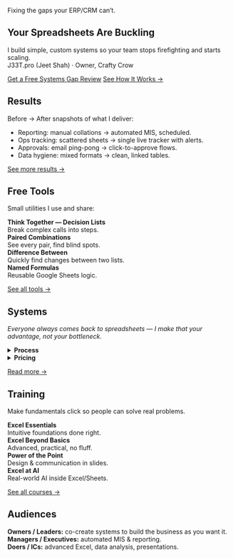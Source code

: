 <section class="hero">
  <div class="hero-in">
    <p class="eyebrow">Fixing the gaps your ERP/CRM can’t.</p>
    <h1 class="display">Your Spreadsheets Are Buckling</h1>
    <p class="sub">I build simple, custom systems so your team stops firefighting and starts scaling.<br/>
      J33T.pro (Jeet Shah) · Owner, Crafty Crow
    </p>
    <p class="cta">
      <a class="btn primary" href="#/contact">Get a Free Systems Gap Review</a>
      <a class="btn" href="#/systems">See How It Works →</a>
    </p>
  </div>
</section>

<section class="section">
  <h2 class="section-title">Results</h2>
  <p class="sub">Before → After snapshots of what I deliver:</p>
  <ul>
    <li>Reporting: manual collations → automated MIS, scheduled.</li>
    <li>Ops tracking: scattered sheets → single live tracker with alerts.</li>
    <li>Approvals: email ping-pong → click-to-approve flows.</li>
    <li>Data hygiene: mixed formats → clean, linked tables.</li>
  </ul>
  <p><a class="btn" href="#/work">See more results →</a></p>
</section>

<section class="section">
  <h2 class="section-title">Free Tools</h2>
  <p class="sub">Small utilities I use and share:</p>
  <div class="grid cards">
    <div class="card"><b>Think Together — Decision Lists</b><br/>Break complex calls into steps.</div>
    <div class="card"><b>Paired Combinations</b><br/>See every pair, find blind spots.</div>
    <div class="card"><b>Difference Between</b><br/>Quickly find changes between two lists.</div>
    <div class="card"><b>Named Formulas</b><br/>Reusable Google Sheets logic.</div>
  </div>
  <p><a class="btn" href="#/tools">See all tools →</a></p>
</section>

<section class="section">
  <h2 class="section-title">Systems</h2>
  <p><em>Everyone always comes back to spreadsheets — I make that your advantage, not your bottleneck.</em></p>
  <details><summary><b>Process</b></summary>
    <ol>
      <li>Find the gaps — map your workflow in plain language.</li>
      <li>Prototype on your data — you see it working before you commit.</li>
      <li>Build & test — real users, real cases, tight feedback loops.</li>
      <li>Train & handover — docs + videos so anyone can run it.</li>
    </ol>
  </details>
  <details><summary><b>Pricing</b></summary>
    Value-based. Starts at ₹50k. Typical payback in ~1 quarter through time saved + fewer errors.
  </details>
  <p><a class="btn" href="#/systems">Read more →</a></p>
</section>

<section class="section">
  <h2 class="section-title">Training</h2>
  <p class="sub">Make fundamentals click so people can solve real problems.</p>
  <div class="grid cards">
    <div class="card"><b>Excel Essentials</b><br/>Intuitive foundations done right.</div>
    <div class="card"><b>Excel Beyond Basics</b><br/>Advanced, practical, no fluff.</div>
    <div class="card"><b>Power of the Point</b><br/>Design & communication in slides.</div>
    <div class="card"><b>Excel at AI</b><br/>Real-world AI inside Excel/Sheets.</div>
  </div>
  <p><a class="btn" href="#/training">See all courses →</a></p>
</section>

<section class="section">
  <h2 class="section-title">Audiences</h2>
  <div class="card">
    <b>Owners / Leaders:</b> co-create systems to build the business as you want it.<br/>
    <b>Managers / Executives:</b> automated MIS & reporting.<br/>
    <b>Doers / ICs:</b> advanced Excel, data analysis, presentations.
  </div>
</section>
